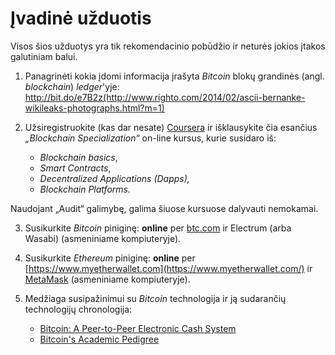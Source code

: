 # Įvadinė užduotis

Visos šios užduotys yra tik rekomendacinio pobūdžio ir neturės jokios įtakos galutiniam balui.

1. Panagrinėti kokia įdomi informacija įrašyta *Bitcoin* blokų grandinės (angl. *blockchain*) _ledger_'yje: http://bit.do/e7B2z(http://www.righto.com/2014/02/ascii-bernanke-wikileaks-photographs.html?m=1)

2. Užsiregistruokite (kas dar nesate) [Coursera](coursera.org) ir išklausykite čia esančius *„Blockchain Specialization“* on-line kursus, kurie susidaro iš: 
   - *Blockchain basics*,
   - *Smart Contracts*,
   - *Decentralized Applications (Dapps),*
   - *Blockchain Platforms.*

Naudojant „Audit“ galimybę, galima šiuose kursuose dalyvauti nemokamai.

3. Susikurkite *Bitcoin* piniginę: **online** per [btc.com](https://btc.com/) ir Electrum (arba Wasabi) (asmeniniame kompiuteryje).

4. Susikurkite *Ethereum* piniginę: **online** per [https://www.myetherwallet.com](https://www.myetherwallet.com/) ir [MetaMask](https://metamask.io/) (asmeniniame kompiuteryje).

5. Medžiaga susipažinimui su *Bitcoin* technologija ir ją sudarančių technologijų chronologija: 
   - [Bitcoin: A Peer-to-Peer Electronic Cash System](https://bitcoin.org/bitcoin.pdf)
   - [Bitcoin's Academic Pedigree](https://queue.acm.org/detail.cfm?id=3136559)
